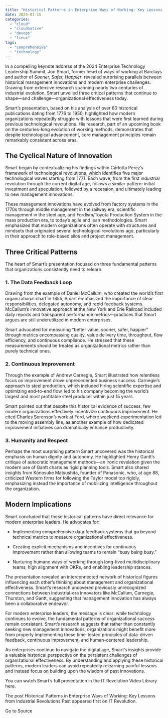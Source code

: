 ```yaml
---
title: "Historical Patterns in Enterprise Ways of Working: Key Lessons from Industrial Revolutions Past"
date: 2025-01-15
categories: 
  - "cloud"
  - "cloudnative"
  - "devops"
  - "linux"
tags: 
  - "comprehensive"
  - "technology"
---
```


In a compelling keynote address at the 2024 Enterprise Technology Leadership Summit, Jon Smart, former head of ways of working at Barclays and author of _Sooner, Safer, Happier_, revealed surprising parallels between historical management innovations and modern enterprise challenges. Drawing from extensive research spanning nearly two centuries of industrial evolution, Smart unveiled three critical patterns that continue to shape—and challenge—organizational effectiveness today.

Smart’s presentation, based on his analysis of over 60 historical publications dating from 1776 to 1950, highlighted how modern organizations repeatedly struggle with lessons that were first learned during previous technological revolutions. His research, part of an upcoming book on the centuries-long evolution of working methods, demonstrates that despite technological advancement, core management principles remain remarkably consistent across eras.

## The Cyclical Nature of Innovation

Smart began by contextualizing his findings within Carlotta Perez’s framework of technological revolutions, which identifies five major technological waves starting from 1771. Each wave, from the first industrial revolution through the current digital age, follows a similar pattern: initial investment and speculation, followed by a recession, and ultimately leading to new management innovations.

These management innovations have evolved from factory systems in the 1770s through middle management in the railway era, scientific management in the steel age, and Fordism/Toyota Production System in the mass production era, to today’s agile and lean methodologies. Smart emphasized that modern organizations often operate with structures and mindsets that originated several technological revolutions ago, particularly in their approach to role-based silos and project management.

## Three Critical Patterns

The heart of Smart’s presentation focused on three fundamental patterns that organizations consistently need to relearn:

### 1\. The Data Feedback Loop

Drawing from the example of Daniel McCallum, who created the world’s first organizational chart in 1855, Smart emphasized the importance of clear responsibilities, delegated autonomy, and rapid feedback systems. McCallum’s innovative approach at the New York and Erie Railroad included daily reports and transparent performance metrics—practices that Smart argues are still underutilized in modern enterprises.

Smart advocated for measuring “better value, sooner, safer, happier” through metrics encompassing quality, value delivery time, throughput, flow efficiency, and continuous compliance. He stressed that these measurements should be treated as organizational metrics rather than purely technical ones.

### 2\. Continuous Improvement

Through the example of Andrew Carnegie, Smart illustrated how relentless focus on improvement drove unprecedented business success. Carnegie’s approach to steel production, which included hiring scientific expertise and optimizing end-to-end flow, led to his company becoming the world’s largest and most profitable steel producer within just 15 years.

Smart pointed out that despite this historical evidence of success, few modern organizations effectively incentivize continuous improvement. He cited Charles Sorenson’s work at Ford, where weekend experimentation led to the moving assembly line, as another example of how dedicated improvement initiatives can dramatically enhance productivity.

### 3\. Humanity and Respect

Perhaps the most surprising pattern Smart uncovered was the historical emphasis on human dignity and autonomy. He highlighted Henry Gantt’s critique of autocratic management methods—an ironic revelation given the modern use of Gantt charts as rigid planning tools. Smart also shared insights from Kōnosuke Matsushita, founder of Panasonic, who, at age 88, criticized Western firms for following the Taylor model too rigidly, emphasizing instead the importance of mobilizing intelligence throughout the organization.

## Modern Implications

Smart concluded that these historical patterns have direct relevance for modern enterprise leaders. He advocates for:

- Implementing comprehensive data feedback systems that go beyond technical metrics to measure organizational effectiveness.

- Creating explicit mechanisms and incentives for continuous improvement rather than allowing teams to remain “busy being busy.”

- Nurturing humane ways of working through long-lived multidisciplinary teams, high alignment with OKRs, and enabling leadership stances.

The presentation revealed an interconnected network of historical figures influencing each other’s thinking about management and organizational effectiveness. Smart’s research uncovered previously unrecognized connections between industrial-era innovators like McCallum, Carnegie, Thurston, and Gantt, suggesting that management innovation has always been a collaborative endeavor.

For modern enterprise leaders, the message is clear: while technology continues to evolve, the fundamental patterns of organizational success remain consistent. Smart’s research suggests that rather than constantly seeking new management innovations, organizations might benefit more from properly implementing these time-tested principles of data-driven feedback, continuous improvement, and human-centered leadership.

As enterprises continue to navigate the digital age, Smart’s insights provide a valuable historical perspective on the persistent challenges of organizational effectiveness. By understanding and applying these historical patterns, modern leaders can avoid repeatedly relearning painful lessons and instead focus on building upon the wisdom of past innovations.

You can watch Smart’s full presentation in the IT Revolution Video Library here.

The post Historical Patterns in Enterprise Ways of Working: Key Lessons from Industrial Revolutions Past appeared first on IT Revolution.

Go to Source
